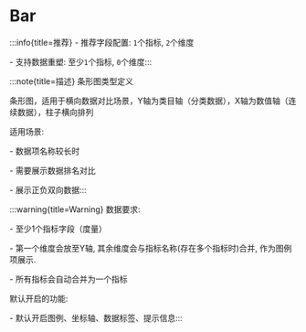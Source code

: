 # Bar

:::info{title=推荐}
\- 推荐字段配置: `1`个指标, `2`个维度

\- 支持数据重塑: 至少`1`个指标, `0`个维度:::

:::note{title=描述}
条形图类型定义



条形图，适用于横向数据对比场景，Y轴为类目轴（分类数据），X轴为数值轴（连续数据），柱子横向排列

适用场景:

\- 数据项名称较长时

\- 需要展示数据排名对比

\- 展示正负双向数据:::

:::warning{title=Warning}
数据要求:

\- 至少1个指标字段（度量）

\- 第一个维度会放至Y轴, 其余维度会与指标名称(存在多个指标时)合并, 作为图例项展示.

\- 所有指标会自动合并为一个指标

默认开启的功能:

\- 默认开启图例、坐标轴、数据标签、提示信息:::

